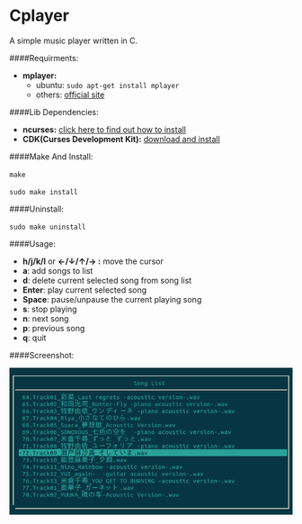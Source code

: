 # Cplayer
A simple music player written in C.

####Requirments:

- **mplayer:**
    - ubuntu: `sudo apt-get install mplayer`
    - others: [official site](http://www.mplayerhq.hu/design7/dload.html)

####Lib Dependencies:

- **ncurses:** [click here to find out how to install](http://tldp.org/HOWTO/NCURSES-Programming-HOWTO/intro.html#WHERETOGETIT)
- **CDK(Curses Development Kit):** [download and install](http://invisible-island.net/cdk/#download)

####Make And Install:

`make`

`sudo make install`

####Uninstall:

`sudo make uninstall`

####Usage:

- **h/j/k/l** or **←/↓/↑/→ :**  move the cursor
- **a**: add songs to list
- **d**: delete current selected song from song list
- **Enter**: play current selected song
- **Space**: pause/unpause the current playing song
- **s**: stop playing
- **n**: next song
- **p**: previous song
- **q**: quit

####Screenshot:

![Cplayer-songlist][songlist]

[songlist]: https://github.com/MarcoQin/gallery/blob/master/Cplayer/songlist.png
